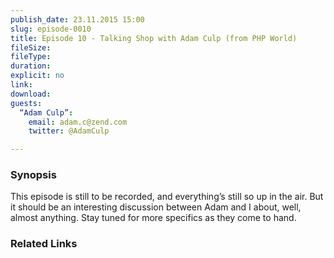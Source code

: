 ```yaml
---
publish_date: 23.11.2015 15:00
slug: episode-0010
title: Episode 10 - Talking Shop with Adam Culp (from PHP World)
fileSize:
fileType:
duration:
explicit: no
link:
download:
guests:
  “Adam Culp”:
    email: adam.c@zend.com
    twitter: @AdamCulp

---
```

### Synopsis

This episode is still to be recorded, and everything’s still so up in the air. But it should be an interesting discussion between Adam and I about, well, almost anything. Stay tuned for more specifics as they come to hand.

### Related Links

